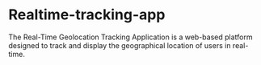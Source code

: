 # Realtime-tracking-app
 The Real-Time Geolocation Tracking Application is a web-based platform designed to track and display the geographical location of users in real-time.
